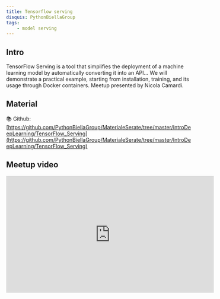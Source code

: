 ```yaml
---
title: Tensorflow serving
disquis: PythonBiellaGroup
tags:
    - model serving
---
```

## Intro

TensorFlow Serving is a tool that simplifies the deployment of a machine learning model by automatically converting it into an API... We will demonstrate a practical example, starting from installation, training, and its usage through Docker containers.
Meetup presented by Nicola Camardi.

## Material
📚 Github: [https://github.com/PythonBiellaGroup/MaterialeSerate/tree/master/IntroDeepLearning/TensorFlow_Serving](https://github.com/PythonBiellaGroup/MaterialeSerate/tree/master/IntroDeepLearning/TensorFlow_Serving)

## Meetup video
<iframe width="560" height="315" src="https://www.youtube.com/embed/vfU94BKGU48" title="YouTube video player" frameborder="0" allow="accelerometer; autoplay; clipboard-write; encrypted-media; gyroscope; picture-in-picture; web-share" allowfullscreen></iframe>